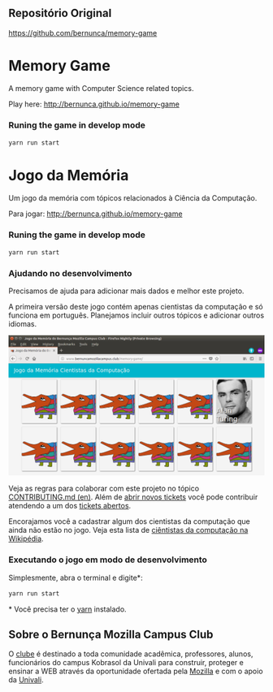 ## Repositório Original

https://github.com/bernunca/memory-game

Memory Game
====

A memory game with Computer Science related topics.

Play here: http://bernunca.github.io/memory-game

### Runing the game in develop mode

```bash
yarn run start
```


Jogo da Memória
==== 

Um jogo da memória com tópicos relacionados à Ciência da Computação.

Para jogar: http://bernunca.github.io/memory-game

### Runing the game in develop mode

```bash
yarn run start
```

### Ajudando no desenvolvimento

Precisamos de ajuda para adicionar mais dados e melhor este projeto.

A primeira versão deste jogo contém apenas cientistas da computação e só funciona em português. Planejamos incluir outros tópicos e adicionar outros idiomas.

![Segunda versão](second-version.png "Segunda Versão do Jogo da Memória")

Veja as regras para colaborar com este projeto no tópico [CONTRIBUTING.md (en)](CONTRIBUTING.md). Além de [abrir novos tickets](https://github.com/bernunca/memory-game/issues/new) você pode contribuir atendendo a um dos [tickets abertos](https://github.com/bernunca/memory-game/issues).

Encorajamos você a cadastrar algum dos cientistas da computação que ainda não estão no jogo. Veja esta lista de [ciêntistas da computação na Wikipédia](https://en.wikipedia.org/wiki/List_of_computer_scientists).

### Executando o jogo em modo de desenvolvimento

Simplesmente, abra o terminal e digite*: 

```bash
yarn run start
```
\* Você precisa ter o [yarn](https://yarnpkg.com/) instalado.



## Sobre o Bernunça Mozilla Campus Club
                    
O [clube](https://www.bernuncamozillacampus.club/) é destinado a toda comunidade acadêmica, professores, alunos, funcionários do campus Kobrasol da Univali para construir, proteger e ensinar a WEB através da oportunidade ofertada pela [Mozilla](https://campus.mozilla.community/) e com o apoio da [Univali](https://www.univali.br/graduacao/ciencia-da-computacao-kobrasol-sao-jose/Paginas/default.aspx).
